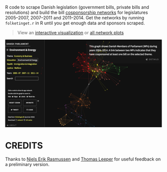 R code to scrape Danish legislation (government bills, private bills and resolutions) and build the bill [cosponsorship networks](http://jhfowler.ucsd.edu/cosponsorship.htm) for legislatures 2005–2007, 2007–2011 and 2011–2014. Get the networks by running `folketinget.r` in R until you get enough data and sponsors scraped.

> View an [interactive visualization][demo] or [all network plots](http://briatte.org/folketinget/plots.html)

[![](demo.png)][demo]

[demo]: http://briatte.org/folketinget

# CREDITS

Thanks to [Niels Erik Rasmussen](https://twitter.com/nilleren) and [Thomas Leeper](https://twitter.com/thosjleeper) for useful feedback on a preliminary version.
